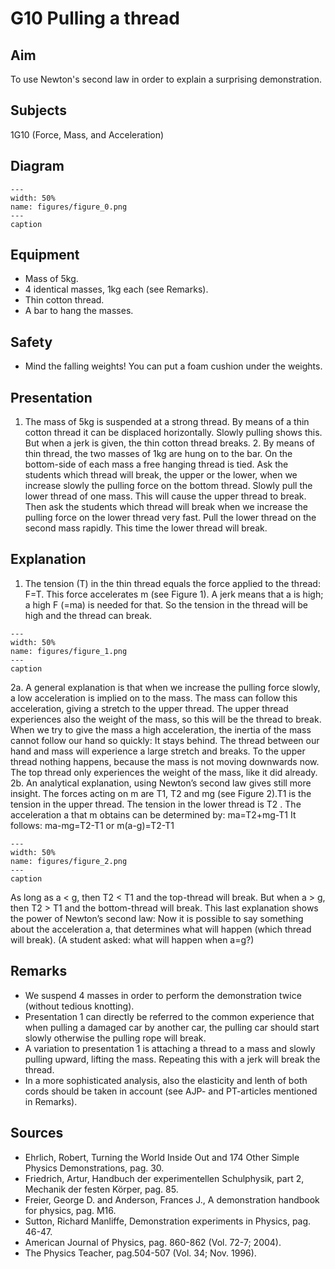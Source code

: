 # G10 Pulling a thread 
    
  
## Aim   
 To use Newton's second law in order to explain a surprising demonstration.    
  
## Subjects   
 1G10 (Force, Mass, and Acceleration)   
  
## Diagram   
   
```{figure} figures/figure_0.png  
---  
width: 50%  
name: figures/figure_0.png  
---  
caption  
``` 
     
  
## Equipment   
 
 *  Mass of 5kg. 
 *  4 identical masses, 1kg each (see Remarks). 
 *  Thin cotton thread. 
 *  A bar to hang the masses.   
  
## Safety   
 
 *  Mind the falling weights! You can put a foam cushion under the weights.
     
  
## Presentation   
 1. The mass of 5kg is suspended at a strong thread. By means of a thin cotton thread it can be displaced horizontally. Slowly pulling shows this. But when a jerk is given, the thin cotton thread breaks. 2. By means of thin thread, the two masses of 1kg are hung on to the bar. On the bottom-side of each mass a free hanging thread is tied. Ask the students which thread will break, the upper or the lower, when we increase slowly the pulling force on the bottom thread. Slowly pull the lower thread of one mass. This will cause the upper thread to break. Then ask the students which thread will break when we increase the pulling force on the lower thread very fast. Pull the lower thread on the second mass rapidly. This time the lower thread will break.   
  
## Explanation   
 1. The tension (T) in the thin thread equals the force applied to the thread: F=T. This force accelerates m (see Figure 1). A jerk means that a is high; a high F (=ma) is needed for that. So the tension in the thread will be high and the thread can break.    
```{figure} figures/figure_1.png  
---  
width: 50%  
name: figures/figure_1.png  
---  
caption  
``` 
 2a. A general explanation is that when we increase the pulling force slowly, a low acceleration is implied on to the mass. The mass can follow this acceleration, giving a stretch to the upper thread. The upper thread experiences also the weight of the mass, so this will be the thread to break. When we try to give the mass a high acceleration, the inertia of the mass cannot follow our hand so quickly: It stays behind. The thread between our hand and mass will experience a large stretch and breaks. To the upper thread nothing happens, because the mass is not moving downwards now. The top thread only experiences the weight of the mass, like it did already.  2b. An analytical explanation, using Newton’s second law gives still more insight. The forces acting on m are T1, T2 and mg (see Figure 2).T1 is the tension in the upper thread. The tension in the lower thread is T2 . The acceleration a that m obtains can be determined by: ma=T2+mg-T1 It follows: ma-mg=T2-T1 or m(a-g)=T2-T1     
```{figure} figures/figure_2.png  
---  
width: 50%  
name: figures/figure_2.png  
---  
caption  
``` 
 As long as a < g, then T2 < T1 and the top-thread will break. But when a > g, then T2 > T1 and the bottom-thread will break. This last explanation shows the power of Newton’s second law: Now it is possible to say something about the acceleration a, that determines what will happen (which thread will break). (A student asked: what will happen when a=g?)   
  
## Remarks   
 
 *  We suspend 4 masses in order to perform the demonstration twice (without tedious knotting). 
 *  Presentation 1 can directly be referred to the common experience that when pulling a damaged car by another car, the pulling car should start slowly otherwise the pulling rope will break. 
 *  A variation to presentation 1 is attaching a thread to a mass and slowly pulling upward, lifting the mass. Repeating this with a jerk will break the thread. 
 *  In a more sophisticated analysis, also the elasticity and lenth of both cords should be taken in account (see AJP- and PT-articles mentioned in Remarks).
   
  
## Sources   
 
 *  Ehrlich, Robert, Turning the World Inside Out and 174 Other Simple Physics Demonstrations, pag. 30. 
 *  Friedrich, Artur, Handbuch der experimentellen Schulphysik, part 2, Mechanik der festen Körper, pag. 85. 
 *  Freier, George D. and Anderson, Frances J., A demonstration handbook for physics, pag. M16. 
 *  Sutton, Richard Manliffe, Demonstration experiments in Physics, pag. 46-47. 
 *  American Journal of Physics, pag. 860-862 (Vol. 72-7; 2004). 
 *  The Physics Teacher, pag.504-507 (Vol. 34; Nov. 1996).
  